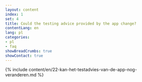 ```yaml
---
layout: content
index: 1
set: 4
title: Could the testing advice provided by the app change?
contentLang: en
lang: pl
categories:
- pl
- faq
showBreadCrumbs: true
showContact: true
---
```

{% include content/en/22-kan-het-testadvies-van-de-app-nog-veranderen.md %}
